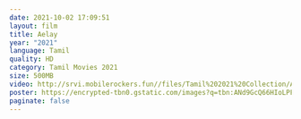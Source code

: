 ```yaml
---
date: 2021-10-02 17:09:51
layout: film
title: Aelay
year: "2021"
language: Tamil
quality: HD
category: Tamil Movies 2021
size: 500MB
video: http://srvi.mobilerockers.fun//files/Tamil%202021%20Collection/Aelay%20(2021)/Aelay%20(2021)%20Full%20Movies/Aelay%20(2021)%20HDRip/Aelay%20(2021)%20HDRip%20Single%20Part.mp4
poster: https://encrypted-tbn0.gstatic.com/images?q=tbn:ANd9GcQ66HIoLPFTkOyy_HF2djNliKXD-ByiHjXn_Q&usqp=CAU
paginate: false
---
```

